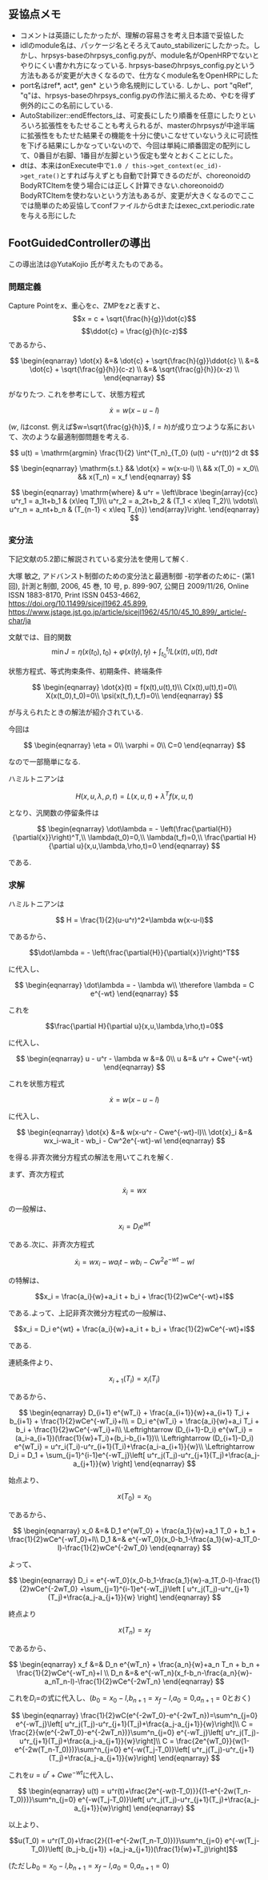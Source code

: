 ## 妥協点メモ

- コメントは英語にしたかったが、理解の容易さを考え日本語で妥協した
- idlのmodule名は、パッケージ名とそろえてauto_stabilizerにしたかった。しかし、hrpsys-baseのhrpsys_config.pyが、module名がOpenHRPでないとやりにくい書かれ方になっている. hrpsys-baseのhrpsys_config.pyという方法もあるが変更が大きくなるので、仕方なくmodule名をOpenHRPにした
- port名はref*, act*, gen* という命名規則にしている. しかし、port "qRef", "q"は、hrpsys-baseのhrpsys_config.pyの作法に揃えるため、やむを得ず例外的にこの名前にしている.
- AutoStabilizer::endEffectors_は、可変長にしたり順番を任意にしたりといろいろ拡張性をもたせることも考えられるが、masterのhrpsysが中途半端に拡張性をもたせた結果その機能を十分に使いこなせていないうえに可読性を下げる結果にしかなっていないので、今回は単純に順番固定の配列にして、0番目が右脚、1番目が左脚という仮定も堂々とおくことにした。
- dtは、本来はonExecute中で`1.0 / this->get_context(ec_id)->get_rate()`とすれば与えずとも自動で計算できるのだが、choreonoidのBodyRTCItemを使う場合には正しく計算できない.choreonoidのBodyRTCItemを使わないという方法もあるが、変更が大きくなるのでここでは簡単のため妥協してconfファイルからdtまたはexec_cxt.periodic.rateを与える形にした

## FootGuidedControllerの導出

この導出法は@YutaKojio 氏が考えたものである。
### 問題定義

Capture Pointを$x$、重心を$c$、ZMPを$z$と表すと、
$$x = c + \sqrt{\frac{h}{g}}\dot{c}$$
$$\ddot{c} = \frac{g}{h}(c-z)$$
であるから、

$$
\begin{eqnarray}
  \dot{x} &=& \dot{c} + \sqrt{\frac{h}{g}}\ddot{c} \\
  &=& \dot{c} + \sqrt{\frac{g}{h}}(c-z) \\
  &=& \sqrt{\frac{g}{h}}(x-z) \\
\end{eqnarray}
$$

がなりたつ. これを参考にして、状態方程式

$$\dot{x} = w(x-u-l)$$

($w$, $l$はconst. 例えば$w=\sqrt{\frac{g}{h}}$, $l=h$)が成り立つような系において、次のような最適制御問題を考える.

$$ u(t) = \mathrm{argmin} \frac{1}{2} \int^{T_n}_{T_0} (u(t) - u^r(t))^2 dt $$

$$
\begin{eqnarray}
  \mathrm{s.t.} && \dot{x} = w(x-u-l) \\
  && x(T_0) = x_0\\
  && x(T_n) = x_f
\end{eqnarray}
$$

$$
\begin{eqnarray}
  \mathrm{where} & u^r = \left\lbrace
  \begin{array}{cc}
  u^r_1 = a_1t+b_1 & (x\leq T_1)\\
  u^r_2 = a_2t+b_2 & (T_1 < x\leq T_2)\\
  \vdots\\
  u^r_n = a_nt+b_n & (T_{n-1} < x\leq T_{n})
  \end{array}\right.
\end{eqnarray}
$$

### 変分法
下記文献の5.2節に解説されている変分法を使用して解く.

大塚 敏之, アドバンスト制御のための変分法と最適制御 -初学者のために- (第1回), 計測と制御, 2006, 45 巻, 10 号, p. 899-907, 公開日 2009/11/26, Online ISSN 1883-8170, Print ISSN 0453-4662, https://doi.org/10.11499/sicejl1962.45.899, https://www.jstage.jst.go.jp/article/sicejl1962/45/10/45_10_899/_article/-char/ja

文献では、目的関数
$$\min J = \eta(x(t_0),t_0) + \varphi(x(t_f),t_f) +\int^{t_f}_{t_0}L(x(t),u(t),t)dt$$

状態方程式、等式拘束条件、初期条件、終端条件

$$
\begin{eqnarray}
  \dot{x}(t) = f(x(t),u(t),t)\\
  C(x(t),u(t),t)=0\\
  X(x(t_0),t_0)=0\\
  \psi(x(t_f),t_f)=0\\
\end{eqnarray}
$$

が与えられたときの解法が紹介されている.

今回は

$$
\begin{eqnarray}
  \eta = 0\\
  \varphi = 0\\
  C=0
\end{eqnarray}
$$

なので一部簡単になる.

ハミルトニアンは

$$H(x,u,\lambda,\rho,t) = L(x,u,t)+\lambda^Tf(x,u,t)$$

となり、汎関数の停留条件は

$$
\begin{eqnarray}
  \dot\lambda = - \left(\frac{\partial{H}}{\partial{x}}\right)^T,\\
  \lambda(t_0)=0,\\
  \lambda(t_f)=0,\\
  \frac{\partial H}{\partial u}(x,u,\lambda,\rho,t)=0
\end{eqnarray}
$$

である.

### 求解

ハミルトニアンは

$$ H = \frac{1}{2}(u-u^r)^2+\lambda w(x-u-l)$$

であるから、

$$\dot\lambda = - \left(\frac{\partial{H}}{\partial{x}}\right)^T$$

に代入し、

$$
\begin{eqnarray}
  \dot\lambda = - \lambda w\\
  \therefore \lambda = C e^{-wt}
\end{eqnarray}
$$

これを

$$\frac{\partial H}{\partial u}(x,u,\lambda,\rho,t)=0$$

に代入し、

$$
\begin{eqnarray}
  u - u^r - \lambda w &=& 0\\
  u &=& u^r + Cwe^{-wt}
\end{eqnarray}
$$

これを状態方程式

$$\dot{x} = w(x-u-l)$$

に代入し、

$$
\begin{eqnarray}
  \dot{x} &=& w(x-u^r - Cwe^{-wt}-l)\\
  \dot{x}_i &=& wx_i-wa_it - wb_i - Cw^2e^{-wt}-wl
\end{eqnarray}
$$

を得る.非斉次微分方程式の解法を用いてこれを解く.

まず、斉次方程式

$$\dot{x}_i = wx$$

の一般解は、

$$x_i = D_i e^{wt}$$

である.次に、非斉次方程式

$$\dot{x}_i = wx_i-wa_it - wb_i - Cw^2e^{-wt}-wl$$

の特解は、

$$x_i = \frac{a_i}{w}+a_i t + b_i + \frac{1}{2}wCe^{-wt}+l$$

である.よって、上記非斉次微分方程式の一般解は、

$$x_i = D_i e^{wt} + \frac{a_i}{w}+a_i t + b_i + \frac{1}{2}wCe^{-wt}+l$$

である.

連続条件より、

$$x_{i+1}(T_i) = x_i(T_i)$$

であるから、

$$
\begin{eqnarray}
  D_{i+1} e^{wT_i} + \frac{a_{i+1}}{w}+a_{i+1} T_i + b_{i+1} + \frac{1}{2}wCe^{-wT_i}+l\\
  = D_i e^{wT_i} + \frac{a_i}{w}+a_i T_i + b_i + \frac{1}{2}wCe^{-wT_i}+l\\
  \Leftrightarrow (D_{i+1}-D_i) e^{wT_i} = (a_i-a_{i+1})(\frac{1}{w}+T_i)+(b_i-b_{i+1})\\
  \Leftrightarrow (D_{i+1}-D_i) e^{wT_i} = u^r_i(T_i)-u^r_{i+1}(T_i)+\frac{a_i-a_{i+1}}{w}\\
  \Leftrightarrow D_i = D_1 + \sum_{j=1}^{i-1}e^{-wT_j}\left[ u^r_j(T_j)-u^r_{j+1}(T_j)+\frac{a_j-a_{j+1}}{w} \right]
\end{eqnarray}
$$

始点より、

$$x(T_0)=x_0$$

であるから、

$$
\begin{eqnarray}
  x_0 &=& D_1 e^{wT_0} + \frac{a_1}{w}+a_1 T_0 + b_1 + \frac{1}{2}wCe^{-wT_0}+l\\
  D_1 &=& e^{-wT_0}(x_0-b_1-\frac{a_1}{w}-a_1T_0-l)-\frac{1}{2}wCe^{-2wT_0}
\end{eqnarray}
$$

よって、

$$
\begin{eqnarray}
  D_i = e^{-wT_0}(x_0-b_1-\frac{a_1}{w}-a_1T_0-l)-\frac{1}{2}wCe^{-2wT_0} +\sum_{j=1}^{i-1}e^{-wT_j}\left [ u^r_j(T_j)-u^r_{j+1}(T_j)+\frac{a_j-a_{j+1}}{w} \right]
\end{eqnarray}
$$

終点より

$$x(T_n)=x_f$$

であるから、

$$
\begin{eqnarray}
  x_f &=& D_n e^{wT_n} + \frac{a_n}{w}+a_n T_n + b_n + \frac{1}{2}wCe^{-wT_n}+l \\
  D_n &=& e^{-wT_n}(x_f-b_n-\frac{a_n}{w}-a_nT_n-l)-\frac{1}{2}wCe^{-2wT_n}
\end{eqnarray}
$$

これを$D_i=$の式に代入し、($b_0=x_0-l$,$b_{n+1}=x_f-l$,$a_0=0$,$a_{n+1}=0$とおく)

$$
\begin{eqnarray}
  \frac{1}{2}wC(e^{-2wT_0}-e^{-2wT_n})=\sum^n_{j=0} e^{-wT_j}\left[ u^r_j(T_j)-u^r_{j+1}(T_j)+\frac{a_j-a_{j+1}}{w}\right]\\
  C = \frac{2}{w(e^{-2wT_0}-e^{-2wT_n})}\sum^n_{j=0} e^{-wT_j}\left[ u^r_j(T_j)-u^r_{j+1}(T_j)+\frac{a_j-a_{j+1}}{w}\right]\\
  C = \frac{2e^{wT_0}}{w(1-e^{-2w(T_n-T_0)})}\sum^n_{j=0} e^{-w(T_j-T_0)}\left[ u^r_j(T_j)-u^r_{j+1}(T_j)+\frac{a_j-a_{j+1}}{w}\right]
\end{eqnarray}
$$

これを$u = u^r + Cwe^{-wt}$に代入し、

$$
\begin{eqnarray}
  u(t) = u^r(t)+\frac{2e^{-w(t-T_0)}}{(1-e^{-2w(T_n-T_0)})}\sum^n_{j=0} e^{-w(T_j-T_0)}\left[ u^r_j(T_j)-u^r_{j+1}(T_j)+\frac{a_j-a_{j+1}}{w}\right]
\end{eqnarray}
$$

以上より、

$$u(T_0) = u^r(T_0)+\frac{2}{(1-e^{-2w(T_n-T_0)})}\sum^n_{j=0} e^{-w(T_j-T_0)}\left[ (b_j-b_{j+1}) +(a_j-a_{j+1})(\frac{1}{w}+T_j)\right]$$

(ただし$b_0=x_0-l$,$b_{n+1}=x_f-l$,$a_0=0$,$a_{n+1}=0$)
